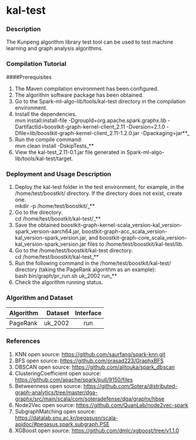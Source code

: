 # kal-test


### Description
The Kunpeng algorithm library test tool can be used to test machine learning and graph analysis algorithms.


### Compilation Tutorial

####Prerequisites
1.  The Maven compilation environment has been configured.
2.  The algorithm software package has been obtained.
3.  Go to the Spark-ml-algo-lib/tools/kal-test directory in the compilation environment.
4.  Install the dependencies.<br/>
    mvn install:install-file -DgroupId=org.apache.spark.graphx.lib -DartifactId=boostkit-graph-kernel-client_2.11 -Dversion=2.1.0 -Dfile=lib/boostkit-graph-kernel-client_2.11-1.2.0.jar -Dpackaging=jar**_
5.  Run the compile command:<br/>
    mvn clean install -DskipTests_**
6.  View the kal-test_2.11-0.1.jar file generated in Spark-ml-algo-lib/tools/kal-test/target.

### Deployment and Usage Description

1.  Deploy the kal-test folder in the test environment, for example, in the /home/test/boostkit/ directory. If the directory does not exist, create one.<br/>mkdir -p /home/test/boostkit/_**
2.  Go to the directory.<br/>
    cd /home/test/boostkit/kal-test/_**
3.  Save the obtained boostkit-graph-kernel-scala_version-kal_version-spark_version-aarch64.jar, boostkit-graph-acc_scala_version-kal_version-spark_version.jar, and boostkit-graph-core_scala_version-kal_version-spark_version.jar files to /home/test/boostkit/kal-test/lib.
4.  Go to the /home/test/boostkit/kal-test directory.<br/>
    cd /home/test/boostkit/kal-test_**
5.  Run the following command in the /home/test/boostkit/kal-test/ directory (taking the PageRank algorithm as an example):<br/>bash bin/graph/pr_run.sh uk_2002 run_**
6.  Check the algorithm running status.

### Algorithm and Dataset


| Algorithm | Dataset | Interface |
| :-----| ----: | :----: |
| PageRank | uk_2002 | run |


### References

1. KNN open source: https://github.com/saurfang/spark-knn.git
2. BFS open source: https://github.com/prasad223/GraphxBFS
3. DBSCAN open source: https://github.com/alitouka/spark_dbscan
4. ClusteringCoefficient open source: https://github.com/apache/spark/pull/9150/files
5. Betweenness open source: https://github.com/Sotera/distributed-graph-analytics/tree/master/dga-graphx/src/main/scala/com/soteradefense/dga/graphx/hbse
6. Node2Vec open source: https://github.com/QuanLab/node2vec-spark
7. SubgraphMatching open source: https://datalab.snu.ac.kr/pegasusn/scala-apidoc/#pegasus.spark.subgraph.PSE
8. XGBoost open source: https://github.com/dmlc/xgboost/tree/v1.1.0

